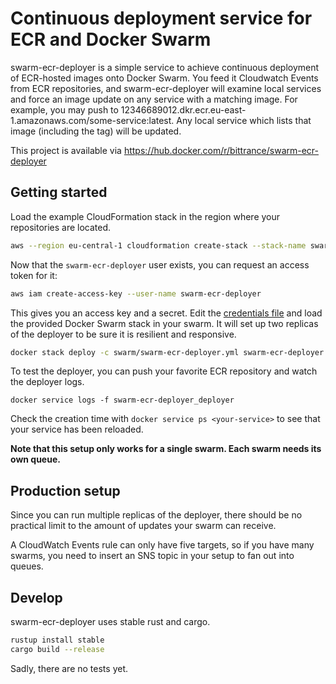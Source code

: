 # Continuous deployment service for ECR and Docker Swarm

swarm-ecr-deployer is a simple service to achieve continuous deployment of ECR-hosted images onto Docker Swarm. You feed it Cloudwatch Events from ECR repositories, and swarm-ecr-deployer will examine local services and force an image update on any service with a matching image. For example, you may push to 12346689012.dkr.ecr.eu-east-1.amazonaws.com/some-service:latest. Any local service which lists that image (including the tag) will be updated.

This project is available via https://hub.docker.com/r/bittrance/swarm-ecr-deployer

## Getting started

Load the example CloudFormation stack in the region where your repositories are located.

```bash
aws --region eu-central-1 cloudformation create-stack --stack-name swarm-ecr-deployer --template-body file://ecr-events.yml --capabilities CAPABILITY_NAMED_IAM
```

Now that the `swarm-ecr-deployer` user exists, you can request an access token for it:

```bash
aws iam create-access-key --user-name swarm-ecr-deployer
```

This gives you an access key and a secret. Edit the [credentials file](./swarm/aws_credentials) and load the provided Docker Swarm stack in your swarm. It will set up two replicas of the deployer to be sure it is resilient and responsive.

```bash
docker stack deploy -c swarm/swarm-ecr-deployer.yml swarm-ecr-deployer
```

To test the deployer, you can push your favorite ECR repository and watch the deployer logs.

```
docker service logs -f swarm-ecr-deployer_deployer
```

Check the creation time with `docker service ps <your-service>` to see that your service has been reloaded.

**Note that this setup only works for a single swarm. Each swarm needs its own queue.**

## Production setup

Since you can run multiple replicas of the deployer, there should be no practical limit to the amount of updates your swarm can receive.

A CloudWatch Events rule can only have five targets, so if you have many swarms, you need to insert an SNS topic in your setup to fan out into queues.

## Develop

swarm-ecr-deployer uses stable rust and cargo.

```bash
rustup install stable
cargo build --release
```

Sadly, there are no tests yet.

